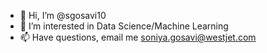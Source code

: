 - 👋 Hi, I’m @sgosavi10
- 👀 I’m interested in Data Science/Machine Learning
- 📫 Have questions, email me soniya.gosavi@westjet.com

<!---
sgosavi10/sgosavi10 is a ✨ special ✨ repository because its `README.md` (this file) appears on your GitHub profile.
You can click the Preview link to take a look at your changes.
--->
